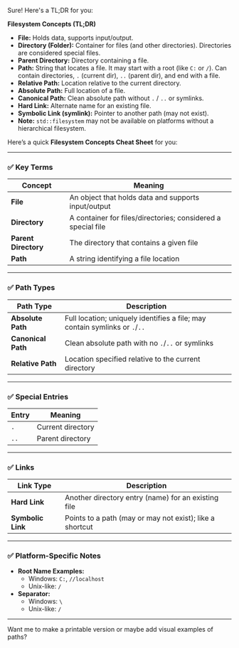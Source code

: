 Sure! Here's a TL;DR for you:  

**Filesystem Concepts (TL;DR)**  
- **File:** Holds data, supports input/output.  
- **Directory (Folder):** Container for files (and other directories). Directories are considered special files.  
- **Parent Directory:** Directory containing a file.  
- **Path:** String that locates a file. It may start with a root (like `C:` or `/`). Can contain directories, `.` (current dir), `..` (parent dir), and end with a file.  
- **Relative Path:** Location relative to the current directory.  
- **Absolute Path:** Full location of a file.  
- **Canonical Path:** Clean absolute path without `.` / `..` or symlinks.  
- **Hard Link:** Alternate name for an existing file.  
- **Symbolic Link (symlink):** Pointer to another path (may not exist).  
- **Note:** `std::filesystem` may not be available on platforms without a hierarchical filesystem.  

Here’s a quick **Filesystem Concepts Cheat Sheet** for you:  

---

### ✅ **Key Terms**  

| Concept               | Meaning                                                                 |
|-----------------------|-------------------------------------------------------------------------|
| **File**              | An object that holds data and supports input/output                     |
| **Directory**         | A container for files/directories; considered a special file             |
| **Parent Directory**  | The directory that contains a given file                                 |
| **Path**              | A string identifying a file location                                     |

---

### ✅ **Path Types**  

| Path Type          | Description                                                                     |
|--------------------|---------------------------------------------------------------------------------|
| **Absolute Path**  | Full location; uniquely identifies a file; may contain symlinks or `.`/`..`     |
| **Canonical Path** | Clean absolute path with no `.`/`..` or symlinks                                 |
| **Relative Path**  | Location specified relative to the current directory                             |

---

### ✅ **Special Entries**  

| Entry    | Meaning                        |
|----------|--------------------------------|
| `.`      | Current directory              |
| `..`     | Parent directory               |

---

### ✅ **Links**  

| Link Type         | Description                                                      |
|-------------------|------------------------------------------------------------------|
| **Hard Link**     | Another directory entry (name) for an existing file             |
| **Symbolic Link** | Points to a path (may or may not exist); like a shortcut        |

---

### ✅ **Platform-Specific Notes**  
- **Root Name Examples:**  
   - Windows: `C:`, `//localhost`  
   - Unix-like: `/`  
- **Separator:**  
   - Windows: `\`  
   - Unix-like: `/`  

---

Want me to make a printable version or maybe add visual examples of paths?